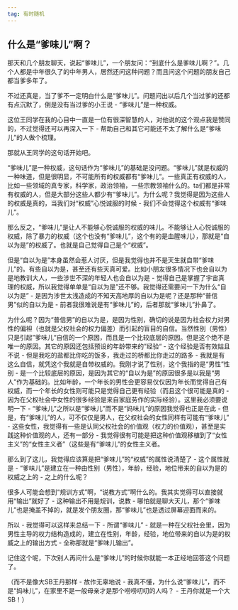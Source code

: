 ```yaml
---
tag: 有时随机
---
```


## 什么是“爹味儿”啊？

那天和几个朋友聊天，说起“爹味儿”，一个朋友问：“到底什么是爹味儿啊？”。几个人都是中年很久了的中年男人，居然还问这种问题？而且问这个问题的朋友自己都当爹多年了。

不过还真是，当了爹不一定明白什么是“爹味儿”。问题问出以后几个当过爹的还都有点沉默了，倒是没有当过爹的小王说 - “爹味儿”是一种权威。

这位王同学在我的心目中一直是一位有很深智慧的人，对他说的这个观点我是赞同的，不过觉得还可以再深入一下 - 帮助自己和其它可能还不太了解什么是“爹味儿”的人做个梳理。

那就从王同学的这句话开始吧。

“爹味儿”是一种权威，这句话作为“爹味儿”的基础是没问题。“爹味儿”就是权威的一种味道，但是很明显，不可能所有的权威都有“爹味儿”。一些真正有权威的人，比如一些领域的真专家，科学家，政治领袖，一些宗教领袖什么的。ta们都是非常有权威的人，但是大部分这些人都少有“爹味儿”。为什么呢？我觉得是因为这些人的权威是真的，当我们对“权威”心悦诚服的时候 - 我们不会觉得这个权威有“爹味儿”。

那么反之，“爹味儿”是让人不能够心悦诚服的权威的味儿。不能够让人心悦诚服的权威，除了暴力的权威（这个也没有“爹味儿”，这个有的是血腥味儿），那就是“自以为是”的权威了。也就是自己觉得自己是个“权威”。

但是“自以为是”本身虽然会惹人讨厌，但是我觉得也并不是天生就自带“爹味儿”的。有些自以为是，甚至还有些天真可爱。比如小朋友很多情况下也会自以为是地教训大人，一些涉世不深的年轻人也会自以为是 - 觉得自己是掌握了宇宙真理的权威，所以我觉得单单是“自以为是”还不够。我觉得还需要问一下为什么“自以为是” - 是因为涉世太浅造成的不知天高地厚的自以为是呢？还是那种“普信男”似的自以为是 - 前者我很难说是有“爹味儿”的，后者那就“爹味儿”扑鼻了。

为什么呢？因为“普信男”的自以为是，是因为性别，确切的说是因为社会权力对男性的偏袒（也就是父权社会的权力偏差）而引起的盲目的自信。当然性别（男性）只是引起”爹味儿“自信的一个原因，而且是一个比较底层的原因。但是这个绝不是唯一的原因。其它的原因还包括预设的年龄带来的”经验“ - 这个经验是否有效姑且不说 - 但是我吃的盐都比你吃的饭多，我走过的桥都比你走过的路多 - 我就是有这么自信，就凭这个我就是自带权威的。我刚才说了性别，这个我指的是“男性”性别 - 是一个比较底层的原因，是因为其它的“自以为是”的原因很多是以我是“男人”作为基础的。比如年龄，一个年长的男性会更容易仅仅因为年长而觉得自己有权威，而一个年长的女性则可能只是觉得自己更有经验（而且这个很可能是真的 - 因为在父权社会中女性的很多经验是来自家庭劳作的实际经验）。这里我必须要说明一下 - “爹味儿”之所以是“爹味儿”而不是“妈味儿”的原因我觉得也正是在此 - 但是，有“爹味儿”的人，可不仅仅是男人，在父权社会的女性同样有可能有“爹味儿” - 这些女性，我觉得有一些是认同父权社会的价值观（权力的价值观），甚至是实践这种价值观的人，还有一部分 - 我觉得很有可能是把这种价值观移植到了“女性主义”的“女性主义者”（这些是有“爹味儿”的女性主义者。

那么到了这儿，我觉得应该算是把“爹味儿”的“权威”的属性说清楚了 - 这个属性就是 - “爹味儿”是建立在一种由性别（男性），年龄，经验，地位带来的自以为是的权威之上的 - 之上的什么呢？

很多人可能会想到“规训方式”啊，“说教方式”啊什么的。我其实觉得可以直接就用“输出”就好了 - 这种输出不用是规训，说教 - 哪怕就是聊大天儿，那个“爹味儿”也是掩盖不掉的，就是发个朋友圈，那“爹味儿”也是透过屏幕迎面而来的。

所以 - 我觉得可以这样来总结一下 - 所谓“爹味儿” - 就是一种在父权社会里，因为男性主导的权力结构造成的，建立在性别，年龄，经验，地位带来的自以为是的权威之上的输出方式 - 全称那就是“爹味儿输出”。

记住这个呢，下次别人再问什么是“爹味儿”的时候你就能一本正经地回答这个问题了。 

（而不是像大SB王丹那样 - 故作无辜地说 - 我真不懂，为什么说“爹味儿”，而不是“妈味儿”，在家里不是一般母亲才是那个唠唠叨叨的人吗？ - 王丹你就是一个大SB！）